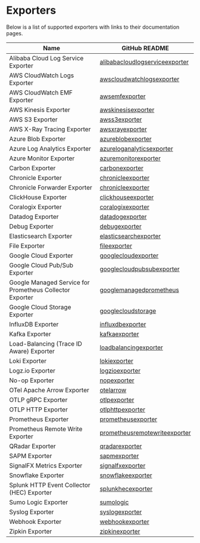 # Exporters

Below is a list of supported exporters with links to their documentation pages.

| Name                                                     | GitHub README                                                                                                                                                       |
| -------------------------------------------------------- | ------------------------------------------------------------------------------------------------------------------------------------------------------------------- |
| Alibaba Cloud Log Service Exporter                       | [alibabacloudlogserviceexporter](https://github.com/open-telemetry/opentelemetry-collector-contrib/blob/v0.138.0/exporter/alibabacloudlogserviceexporter/README.md) |
| AWS CloudWatch Logs Exporter                             | [awscloudwatchlogsexporter](https://github.com/open-telemetry/opentelemetry-collector-contrib/blob/v0.138.0/exporter/awscloudwatchlogsexporter/README.md)           |
| AWS CloudWatch EMF Exporter                              | [awsemfexporter](https://github.com/open-telemetry/opentelemetry-collector-contrib/blob/v0.138.0/exporter/awsemfexporter/README.md)                                 |
| AWS Kinesis Exporter                                     | [awskinesisexporter](https://github.com/open-telemetry/opentelemetry-collector-contrib/blob/v0.138.0/exporter/awskinesisexporter/README.md)                         |
| AWS S3 Exporter                                          | [awss3exporter](https://github.com/open-telemetry/opentelemetry-collector-contrib/blob/v0.138.0/exporter/awss3exporter/README.md)                                   |
| AWS X-Ray Tracing Exporter                               | [awsxrayexporter](https://github.com/open-telemetry/opentelemetry-collector-contrib/blob/v0.138.0/exporter/awsxrayexporter/README.md)                               |
| Azure Blob Exporter                                      | [azureblobexporter](../exporter/azureblobexporter/README.md)                                                                                                        |
| Azure Log Analytics Exporter                             | [azureloganalyticsexporter](../exporter/azureloganalyticsexporter/README.md)                                                                                        |
| Azure Monitor Exporter                                   | [azuremonitorexporter](https://github.com/open-telemetry/opentelemetry-collector-contrib/blob/v0.138.0/exporter/azuremonitorexporter/README.md)                     |
| Carbon Exporter                                          | [carbonexporter](https://github.com/open-telemetry/opentelemetry-collector-contrib/blob/v0.138.0/exporter/carbonexporter/README.md)                                 |
| Chronicle Exporter                                       | [chronicleexporter](../exporter/chronicleexporter/README.md)                                                                                                        |
| Chronicle Forwarder Exporter                             | [chronicleexporter](../exporter/chronicleforwarderexporter/README.md)                                                                                               |
| ClickHouse Exporter                                      | [clickhouseexporter](https://github.com/open-telemetry/opentelemetry-collector-contrib/blob/v0.138.0/exporter/clickhouseexporter/README.md)                         |
| Coralogix Exporter                                       | [coralogixexporter](https://github.com/open-telemetry/opentelemetry-collector-contrib/blob/v0.138.0/exporter/coralogixexporter/README.md)                           |
| Datadog Exporter                                         | [datadogexporter](https://github.com/open-telemetry/opentelemetry-collector-contrib/blob/v0.138.0/exporter/datadogexporter/README.md)                               |
| Debug Exporter                                           | [debugexporter](https://github.com/open-telemetry/opentelemetry-collector/blob/v0.138.0/exporter/debugexporter/README.md)                                           |
| Elasticsearch Exporter                                   | [elasticsearchexporter](https://github.com/open-telemetry/opentelemetry-collector-contrib/blob/v0.138.0/exporter/elasticsearchexporter/README.md)                   |
| File Exporter                                            | [fileexporter](https://github.com/open-telemetry/opentelemetry-collector-contrib/blob/v0.138.0/exporter/fileexporter/README.md)                                     |
| Google Cloud Exporter                                    | [googlecloudexporter](../exporter/googlecloudexporter/README.md)                                                                                                    |
| Google Cloud Pub/Sub Exporter                            | [googlecloudpubsubexporter](https://github.com/open-telemetry/opentelemetry-collector-contrib/blob/v0.138.0/exporter/googlecloudpubsubexporter/README.md)           |
| Google Managed Service for Prometheus Collector Exporter | [googlemanagedprometheus](../exporter/googlemanagedprometheusexporter/README.md)                                                                                    |
| Google Cloud Storage Exporter                            | [googlecloudstorage](../exporter/googlecloudstorageexporter/README.md)                                                                                              |
| InfluxDB Exporter                                        | [influxdbexporter](https://github.com/open-telemetry/opentelemetry-collector-contrib/blob/v0.138.0/exporter/influxdbexporter/README.md)                             |
| Kafka Exporter                                           | [kafkaexporter](https://github.com/open-telemetry/opentelemetry-collector-contrib/blob/v0.138.0/exporter/kafkaexporter/README.md)                                   |
| Load-Balancing (Trace ID Aware) Exporter                 | [loadbalancingexporter](https://github.com/open-telemetry/opentelemetry-collector-contrib/blob/v0.138.0/exporter/loadbalancingexporter/README.md)                   |
| Loki Exporter                                            | [lokiexporter](https://github.com/open-telemetry/opentelemetry-collector-contrib/blob/v0.138.0/exporter/lokiexporter/README.md)                                     |
| Logz.io Exporter                                         | [logzioexporter](https://github.com/open-telemetry/opentelemetry-collector-contrib/blob/v0.138.0/exporter/logzioexporter/README.md)                                 |
| No-op Exporter                                           | [nopexporter](https://github.com/open-telemetry/opentelemetry-collector/tree/main/exporter/nopexporter/README.md)                                                   |
| OTel Apache Arrow Exporter                               | [otelarrow](https://github.com/open-telemetry/opentelemetry-collector-contrib/blob/v0.138.0/exporter/otelarrowexporter/README.md)                                   |
| OTLP gRPC Exporter                                       | [otlpexporter](https://github.com/open-telemetry/opentelemetry-collector/blob/v0.138.0/exporter/otlpexporter/README.md)                                             |
| OTLP HTTP Exporter                                       | [otlphttpexporter](https://github.com/open-telemetry/opentelemetry-collector/blob/v0.138.0/exporter/otlphttpexporter/README.md)                                     |
| Prometheus Exporter                                      | [prometheusexporter](https://github.com/open-telemetry/opentelemetry-collector-contrib/blob/v0.138.0/exporter/prometheusexporter/README.md)                         |
| Prometheus Remote Write Exporter                         | [prometheusremotewriteexporter](https://github.com/open-telemetry/opentelemetry-collector-contrib/blob/v0.138.0/exporter/prometheusremotewriteexporter/README.md)   |
| QRadar Exporter                                          | [qradarexporter](../exporter/qradar/README.md)                                                                                                                      |
| SAPM Exporter                                            | [sapmexporter](https://github.com/open-telemetry/opentelemetry-collector-contrib/blob/v0.138.0/exporter/sapmexporter/README.md)                                     |
| SignalFX Metrics Exporter                                | [signalfxexporter](https://github.com/open-telemetry/opentelemetry-collector-contrib/blob/v0.138.0/exporter/signalfxexporter/README.md)                             |
| Snowflake Exporter                                       | [snowflakeexporter](../exporter/snowflakeexporter/README.md)                                                                                                        |
| Splunk HTTP Event Collector (HEC) Exporter               | [splunkhecexporter](https://github.com/open-telemetry/opentelemetry-collector-contrib/blob/v0.138.0/exporter/splunkhecexporter/README.md)                           |
| Sumo Logic Exporter                                      | [sumologic](https://github.com/open-telemetry/opentelemetry-collector-contrib/blob/v0.138.0/exporter/sumologicexporter/README.md)                                   |
| Syslog Exporter                                          | [syslogexporter](https://github.com/open-telemetry/opentelemetry-collector-contrib/blob/v0.138.0/exporter/syslogexporter/README.md)                                 |
| Webhook Exporter                                         | [webhookexporter](../exporter/webhookexporter/README.md)                                                                                                            |
| Zipkin Exporter                                          | [zipkinexporter](https://github.com/open-telemetry/opentelemetry-collector-contrib/blob/v0.138.0/exporter/zipkinexporter/README.md)                                 |
